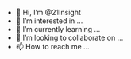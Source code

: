 - 👋 Hi, I’m @21Insight
- 👀 I’m interested in ...
- 🌱 I’m currently learning ...
- 💞️ I’m looking to collaborate on ...
- 📫 How to reach me ...

<!---
21Insight/21Insight is a ✨ special ✨ repository because its `README.md` (this file) appears on your GitHub profile.
You can click the Preview link to take a look at your changes.
--->
